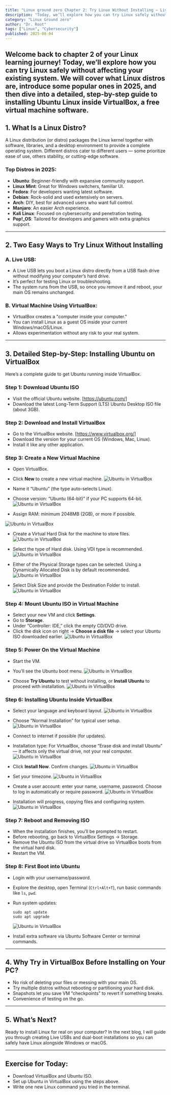 ```yaml
---
title: "Linux ground zero Chapter 2: Try Linux Without Installing — Live USB & Virtual Machine Guide"
description: "Today, we’ll explore how you can try Linux safely without affecting your existing system. We will cover what Linux distros are, introduce some popular ones in 2025, and then dive into a detailed, step-by-step guide to installing Ubuntu Linux inside VirtualBox, a free virtual machine software."
category: "Linux Ground zero"
author: "Dr. Root"
tags: ["Linux", "Cybersecurity"]
published: 2025-08-04
---
```


## Welcome back to chapter 2 of your Linux learning journey! Today, we’ll explore how you can try Linux safely without affecting your existing system. We will cover what Linux distros are, introduce some popular ones in 2025, and then dive into a detailed, step-by-step guide to installing Ubuntu Linux inside VirtualBox, a free virtual machine software.

## 1. What Is a Linux Distro?

A Linux distribution (or distro) packages the Linux kernel together with software, libraries, and a desktop environment to provide a complete operating system. Different distros cater to different users — some prioritize ease of use, others stability, or cutting-edge software.

### Top Distros in 2025:

- **Ubuntu**: Beginner-friendly with expansive community support.
- **Linux Mint**: Great for Windows switchers, familiar UI.
- **Fedora**: For developers wanting latest software.
- **Debian**: Rock-solid and used extensively on servers.
- **Arch**: DIY, best for advanced users who want full control.
- **Manjaro**: An easier Arch experience.
- **Kali Linux**: Focused on cybersecurity and penetration testing.
- **Pop!\_OS**: Tailored for developers and gamers with extra graphics support.

---

## 2. Two Easy Ways to Try Linux Without Installing

### A. Live USB:

- A Live USB lets you boot a Linux distro directly from a USB flash drive without modifying your computer’s hard drive.
- It’s perfect for testing Linux or troubleshooting.
- The system runs from the USB, so once you remove it and reboot, your main OS remains unchanged.

### B. Virtual Machine Using VirtualBox:

- VirtualBox creates a "computer inside your computer."
- You can install Linux as a guest OS inside your current Windows/macOS/Linux.
- Allows experimentation without any risk to your real system.

---

## 3. Detailed Step-by-Step: Installing Ubuntu on VirtualBox

Here’s a complete guide to get Ubuntu running inside VirtualBox.

### Step 1: Download Ubuntu ISO

- Visit the official Ubuntu website. [https://ubuntu.com/]
- Download the latest Long-Term Support (LTS) Ubuntu Desktop ISO file (about 3GB).

### Step 2: Download and Install VirtualBox

- Go to the VirtualBox website. [https://www.virtualbox.org/]
- Download the version for your current OS (Windows, Mac, Linux).
- Install it like any other application.

### Step 3: Create a New Virtual Machine

- Open VirtualBox.
- Click **New** to create a new virtual machine.
  <img src="https://raw.githubusercontent.com/AvnishSingh-Ch/web-img/main/blog-img/linux-ground-zero/ubuntu_install_01.png" alt="Ubuntu in VirtualBox" />

- Name it “Ubuntu” (the type auto-selects Linux).
- Choose version: “Ubuntu (64-bit)” if your PC supports 64-bit.
  <img src="https://raw.githubusercontent.com/AvnishSingh-Ch/web-img/main/blog-img/linux-ground-zero/ubuntu_install_02.png" alt="Ubuntu in VirtualBox" />

- Assign RAM: minimum 2048MB (2GB), or more if possible.

<img src="https://raw.githubusercontent.com/AvnishSingh-Ch/web-img/main/blog-img/linux-ground-zero/ubuntu_install_03.png" alt="Ubuntu in VirtualBox" />

- Create a Virtual Hard Disk for the machine to store files.
  <img src="https://raw.githubusercontent.com/AvnishSingh-Ch/web-img/main/blog-img/linux-ground-zero/ubuntu_install_04.png" alt="Ubuntu in VirtualBox" />

- Select the type of Hard disk. Using VDI type is recommended.
  <img src="https://raw.githubusercontent.com/AvnishSingh-Ch/web-img/main/blog-img/linux-ground-zero/ubuntu_install_05.png" alt="Ubuntu in VirtualBox" />

- Either of the Physical Storage types can be selected. Using a Dynamically Allocated Disk is by default recommended.
  <img src="https://raw.githubusercontent.com/AvnishSingh-Ch/web-img/main/blog-img/linux-ground-zero/ubuntu_install_06.png" alt="Ubuntu in VirtualBox" />

- Select Disk Size and provide the Destination Folder to install.
  <img src="https://raw.githubusercontent.com/AvnishSingh-Ch/web-img/main/blog-img/linux-ground-zero/ubuntu_install_07.png" alt="Ubuntu in VirtualBox" />

### Step 4: Mount Ubuntu ISO in Virtual Machine

- Select your new VM and click **Settings**.
- Go to **Storage**.
- Under “Controller: IDE,” click the empty CD/DVD drive.
- Click the disk icon on right → **Choose a disk file** → select your Ubuntu ISO downloaded earlier.
  <img src="https://raw.githubusercontent.com/AvnishSingh-Ch/web-img/main/blog-img/linux-ground-zero/ubuntu_install_09.png" alt="Ubuntu in VirtualBox" />

### Step 5: Power On the Virtual Machine

- Start the VM.
- You’ll see the Ubuntu boot menu.
  <img src="https://raw.githubusercontent.com/AvnishSingh-Ch/web-img/main/blog-img/linux-ground-zero/Ubuntu-VirtualBox-Installation-10.png" alt="Ubuntu in VirtualBox" />

- Choose **Try Ubuntu** to test without installing, or **Install Ubuntu** to proceed with installation.
  <img src="https://raw.githubusercontent.com/AvnishSingh-Ch/web-img/main/blog-img/linux-ground-zero/Ubuntu-VirtualBox-Installation-11.png" alt="Ubuntu in VirtualBox" />

### Step 6: Installing Ubuntu Inside VirtualBox

- Select your language and keyboard layout.
  <img src="https://raw.githubusercontent.com/AvnishSingh-Ch/web-img/main/blog-img/linux-ground-zero/Ubuntu-VirtualBox-Installation-12.png" alt="Ubuntu in VirtualBox" />

- Choose “Normal Installation” for typical user setup.
  <img src="https://raw.githubusercontent.com/AvnishSingh-Ch/web-img/main/blog-img/linux-ground-zero/Ubuntu-VirtualBox-Installation-13.png" alt="Ubuntu in VirtualBox" />

- Connect to internet if possible (for updates).
- Installation type: For VirtualBox, choose “Erase disk and install Ubuntu” — it affects only the virtual drive, not your real computer.
  <img src="https://raw.githubusercontent.com/AvnishSingh-Ch/web-img/main/blog-img/linux-ground-zero/Ubuntu-VirtualBox-Installation-14.png" alt="Ubuntu in VirtualBox" />

- Click **Install Now**. Confirm changes.
  <img src="https://raw.githubusercontent.com/AvnishSingh-Ch/web-img/main/blog-img/linux-ground-zero/Ubuntu-VirtualBox-Installation-15.jpg" alt="Ubuntu in VirtualBox" />

- Set your timezone.
  <img src="https://raw.githubusercontent.com/AvnishSingh-Ch/web-img/main/blog-img/linux-ground-zero/Ubuntu-VirtualBox-Installation-16.jpg" alt="Ubuntu in VirtualBox" />

- Create a user account: enter your name, username, password. Choose to log in automatically or require password.
  <img src="https://raw.githubusercontent.com/AvnishSingh-Ch/web-img/main/blog-img/linux-ground-zero/Ubuntu-VirtualBox-Installation-17.jpg" alt="Ubuntu in VirtualBox" />

- Installation will progress, copying files and configuring system.
  <img src="https://raw.githubusercontent.com/AvnishSingh-Ch/web-img/main/blog-img/linux-ground-zero/Ubuntu-VirtualBox-Installation-19.png" alt="Ubuntu in VirtualBox" />

### Step 7: Reboot and Removing ISO

- When the installation finishes, you’ll be prompted to restart.
- Before rebooting, go back to VirtualBox Settings → Storage.
- Remove the Ubuntu ISO from the virtual drive so VirtualBox boots from the virtual hard disk.
- Restart the VM.

### Step 8: First Boot into Ubuntu

- Login with your username/password.
- Explore the desktop, open Terminal (`Ctrl+Alt+T`), run basic commands like `ls`, `pwd`.
- Run system updates:

  ```
  sudo apt update
  sudo apt upgrade
  ```

  <img src="https://raw.githubusercontent.com/AvnishSingh-Ch/web-img/main/blog-img/linux-ground-zero/ubuntu_install_20.jpg" alt="Ubuntu in VirtualBox" />

- Install extra software via Ubuntu Software Center or terminal commands.

---

## 4. Why Try in VirtualBox Before Installing on Your PC?

- No risk of deleting your files or messing with your main OS.
- Try multiple distros without rebooting or partitioning your hard disk.
- Snapshots let you save VM “checkpoints” to revert if something breaks.
- Convenience of testing on the go.

---

## 5. What’s Next?

Ready to install Linux for real on your computer? In the next blog, I will guide you through creating Live USBs and dual-boot installations so you can safely have Linux alongside Windows or macOS.

---

## Exercise for Today:

- Download VirtualBox and Ubuntu ISO.
- Set up Ubuntu in VirtualBox using the steps above.
- Write one new Linux command you tried in the terminal.

<script src="https://giscus.app/client.js"
        data-repo="CybrAvnish/blog"
        data-repo-id="R_kgDOM6gZcg"
        data-category="Announcements"
        data-category-id="DIC_kwDOM6gZcs4CjiA0"
        data-mapping="pathname"
        data-strict="0"
        data-reactions-enabled="1"
        data-emit-metadata="0"
        data-input-position="bottom"
        data-theme="preferred_color_scheme"
        data-lang="en"
        crossorigin="anonymous"
        async>
</script>
